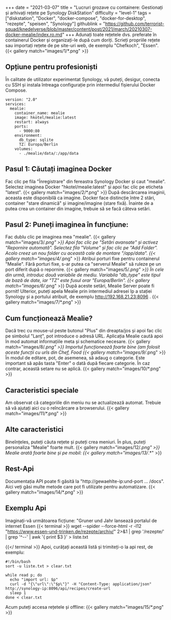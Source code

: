+++
date = "2021-03-07"
title = "Lucruri grozave cu containere: Gestionați și arhivați rețete pe Synology DiskStation"
difficulty = "level-1"
tags = ["diskstation", "Docker", "docker-compose", "docker-for-desktop", "rezepte", "speisen", "Synology"]
githublink = "https://github.com/terrorist-squad/knedelverse/blob/master/content/post/2021/march/20210307-docker-mealie/index.ro.md"
+++
Adunați toate rețetele dvs. preferate în containerul Docker și organizați-le după cum doriți. Scrieți propriile rețete sau importați rețete de pe site-uri web, de exemplu "Chefkoch", "Essen".
{{< gallery match="images/1/*.png" >}}

## Opțiune pentru profesioniști
În calitate de utilizator experimentat Synology, vă puteți, desigur, conecta cu SSH și instala întreaga configurație prin intermediul fișierului Docker Compose.
```
version: "2.0"
services:
  mealie:
    container_name: mealie
    image: hkotel/mealie:latest
    restart: always
    ports:
      - 9000:80
    environment:
      db_type: sqlite
      TZ: Europa/Berlin
    volumes:
      - ./mealie/data/:/app/data

```

## Pasul 1: Căutați imaginea Docker
Fac clic pe fila "Înregistrare" din fereastra Synology Docker și caut "mealie". Selectez imaginea Docker "hkotel/mealie:latest" și apoi fac clic pe eticheta "latest".
{{< gallery match="images/2/*.png" >}}
După descărcarea imaginii, aceasta este disponibilă ca imagine. Docker face distincție între 2 stări, container "stare dinamică" și imagine/imagine (stare fixă). Înainte de a putea crea un container din imagine, trebuie să se facă câteva setări.
## Pasul 2: Puneți imaginea în funcțiune:
Fac dublu clic pe imaginea mea "mealie".
{{< gallery match="images/3/*.png" >}}
Apoi fac clic pe "Setări avansate" și activez "Repornire automată". Selectez fila "Volume" și fac clic pe "Add Folder". Acolo creez un nou folder cu această cale de montare "/app/data".
{{< gallery match="images/4/*.png" >}}
Atribui porturi fixe pentru containerul "Mealie". Fără porturi fixe, s-ar putea ca "serverul Mealie" să ruleze pe un port diferit după o repornire.
{{< gallery match="images/5/*.png" >}}
În cele din urmă, introduc două variabile de mediu. Variabila "db_type" este tipul de bază de date, iar "TZ" este fusul orar "Europa/Berlin".
{{< gallery match="images/6/*.png" >}}
După aceste setări, Mealie Server poate fi pornit! Ulterior, puteți apela Mealie prin intermediul adresei Ip a stației Synology și a portului atribuit, de exemplu http://192.168.21.23:8096 .
{{< gallery match="images/7/*.png" >}}

## Cum funcționează Mealie?
Dacă trec cu mouse-ul peste butonul "Plus" din dreapta/jos și apoi fac clic pe simbolul "Lanț", pot introduce o adresă URL. Aplicația Mealie caută apoi în mod automat informațiile meta și schematice necesare.
{{< gallery match="images/8/*.png" >}}
Importul funcționează foarte bine (am folosit aceste funcții cu urls din Chef, Food
{{< gallery match="images/9/*.png" >}}
În modul de editare, pot, de asemenea, să adaug o categorie. Este important să apăs tasta "Enter" o dată după fiecare categorie. În caz contrar, această setare nu se aplică.
{{< gallery match="images/10/*.png" >}}

## Caracteristici speciale
Am observat că categoriile din meniu nu se actualizează automat. Trebuie să vă ajutați aici cu o reîncărcare a browserului.
{{< gallery match="images/11/*.png" >}}

## Alte caracteristici
Bineînțeles, puteți căuta rețete și puteți crea meniuri. În plus, puteți personaliza "Mealie" foarte mult.
{{< gallery match="images/12/*.png" >}}
Mealie arată foarte bine și pe mobil:
{{< gallery match="images/13/*.*" >}}

## Rest-Api
Documentația API poate fi găsită la "http://gewaehlte-ip:und-port ... /docs". Aici veți găsi multe metode care pot fi utilizate pentru automatizare.
{{< gallery match="images/14/*.png" >}}

## Exemplu Api
Imaginați-vă următoarea ficțiune: "Gruner und Jahr lansează portalul de internet Essen
{{< terminal >}}
wget --spider --force-html -r -l12  "https://www.essen-und-trinken.de/rezepte/archiv/"  2>&1 | grep '/rezepte/' | grep '^--' | awk '{ print $3 }' > liste.txt

{{</ terminal >}}
Apoi, curățați această listă și trimiteți-o la api rest, de exemplu:
```
#!/bin/bash
sort -u liste.txt > clear.txt

while read p; do
  echo "import url: $p"
  curl -d "{\"url\":\"$p\"}" -H "Content-Type: application/json" http://synology-ip:8096/api/recipes/create-url
  sleep 1
done < clear.txt

```
Acum puteți accesa rețetele și offline:
{{< gallery match="images/15/*.png" >}}
